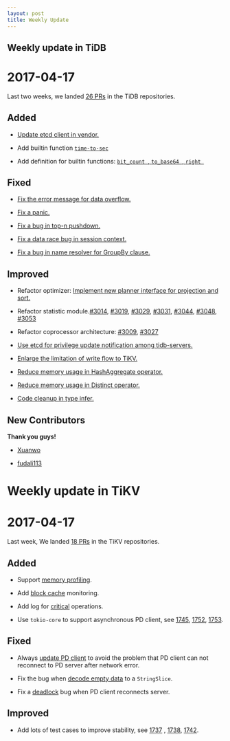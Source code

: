 ```yaml
---
layout: post
title: Weekly Update
---
```

## Weekly update in TiDB

# 2017-04-17

Last two weeks, we landed [26 PRs](https://github.com/pingcap/tidb/pulls?utf8=%E2%9C%93&q=is%3Apr%20is%3Amerged%20merged%3A2017-04-10..2017-04-16%20) in the TiDB repositories.

## Added

* [Update etcd client in vendor.](https://github.com/pingcap/tidb/pull/3032)

* Add builtin function [`time-to-sec`](https://github.com/pingcap/tidb/pull/2987)

* Add definition for builtin functions: [`bit_count `, `to_base64 `, `right `](https://github.com/pingcap/tidb/pull/3016/files)


## Fixed

* [Fix the error message for data overflow.](https://github.com/pingcap/tidb/pull/3017)

* [Fix a panic.](https://github.com/pingcap/tidb/pull/3020)

* [Fix a bug in top-n pushdown.](https://github.com/pingcap/tidb/pull/3021)

* [Fix a data race bug in session context.](https://github.com/pingcap/tidb/pull/3049)

* [Fix a bug in name resolver for GroupBy clause.](https://github.com/pingcap/tidb/pull/3050)


## Improved

* Refactor optimizer: [Implement new planner interface for projection and sort.](https://github.com/pingcap/tidb/pull/3006)

* Refactor statistic module.[#3014](https://github.com/pingcap/tidb/pull/3014), [#3019](https://github.com/pingcap/tidb/pull/3019), [#3029](https://github.com/pingcap/tidb/pull/3029), [#3031](https://github.com/pingcap/tidb/pull/3031), [#3044](https://github.com/pingcap/tidb/pull/3044), [#3048](https://github.com/pingcap/tidb/pull/3048), [#3053](https://github.com/pingcap/tidb/pull/3053)

* Refactor coprocessor architecture: [#3009](https://github.com/pingcap/tidb/pull/3009), [#3027](https://github.com/pingcap/tidb/pull/3027)

* [Use etcd for privilege update notification among tidb-servers.](https://github.com/pingcap/tidb/pull/3030)

* [Enlarge the limitation of write flow to TiKV.](https://github.com/pingcap/tidb/pull/3035)

* [Reduce memory usage in HashAggregate operator.](https://github.com/pingcap/tidb/pull/3028)

* [Reduce memory usage in Distinct operator.](https://github.com/pingcap/tidb/pull/3033)

* [Code cleanup in type infer.](https://github.com/pingcap/tidb/pull/3039)

## New Contributors

**Thank you guys!**

* [Xuanwo](https://github.com/Xuanwo)

* [fudali113](https://github.com/fudali113)

# Weekly update in TiKV

# 2017-04-17

Last week, We landed [18 PRs](https://github.com/search?utf8=%E2%9C%93&q=repo%3Apingcap%2Ftikv+repo%3Apingcap%2Fpd+is%3Apr+is%3Amerged+merged%3A2017-04-09..2017-04-15&type=Issues) in the TiKV repositories.

## Added

* Support [memory profiling](https://github.com/pingcap/tikv/pull/1723).

* Add [block cache](https://github.com/pingcap/tikv/pull/1739) monitoring.

* Add log for [critical](https://github.com/pingcap/pd/pull/610) operations.  

* Use `tokio-core` to support asynchronous PD client, see [1745](https://github.com/pingcap/tikv/pull/1745), [1752](https://github.com/pingcap/tikv/pull/1752), [1753](https://github.com/pingcap/tikv/pull/1753).

## Fixed

* Always [update PD client](https://github.com/pingcap/tikv/pull/1759) to avoid the problem that PD client can not reconnect to PD server after network error.  

* Fix the bug when [decode empty data](https://github.com/pingcap/pd/pull/617) to a `StringSlice`. 

* Fix a [deadlock](https://github.com/pingcap/tikv/pull/1768) bug when PD client reconnects server.

## Improved

* Add lots of test cases to improve stability, see [1737](https://github.com/pingcap/tikv/pull/1737) , [1738](https://github.com/pingcap/tikv/pull/1738), [1742](https://github.com/pingcap/tikv/pull/1742).
